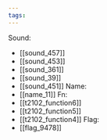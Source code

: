 ```yaml
---
tags:
---
```

Sound:
- [[sound_457]]
- [[sound_453]]
- [[sound_361]]
- [[sound_39]]
- [[sound_451]]
Name:
- [[name_11]]
Fn:
- [[t2102_function6]]
- [[t2102_function5]]
- [[t2102_function4]]
Flag:
- [[flag_9478]]
